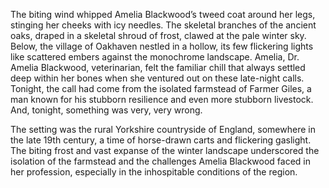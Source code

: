 The biting wind whipped Amelia Blackwood’s tweed coat around her legs, stinging her cheeks with icy needles.  The skeletal branches of the ancient oaks, draped in a skeletal shroud of frost, clawed at the pale winter sky.  Below, the village of Oakhaven nestled in a hollow, its few flickering lights like scattered embers against the monochrome landscape.  Amelia, Dr. Amelia Blackwood, veterinarian, felt the familiar chill that always settled deep within her bones when she ventured out on these late-night calls.  Tonight, the call had come from the isolated farmstead of Farmer Giles, a man known for his stubborn resilience and even more stubborn livestock.  And, tonight, something was very, very wrong.

The setting was the rural Yorkshire countryside of England, somewhere in the late 19th century, a time of horse-drawn carts and flickering gaslight. The biting frost and vast expanse of the winter landscape underscored the isolation of the farmstead and the challenges Amelia Blackwood faced in her profession, especially in the inhospitable conditions of the region.
